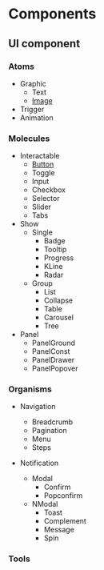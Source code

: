 # Components

## UI component

### Atoms

- Graphic
  - Text
  - [Image](./ui/atoms/image.md)
- Trigger
- Animation

### Molecules

- Interactable
  - [Button](./ui/molecules/button.md)
  - Toggle
  - Input
  - Checkbox
  - Selector
  - Slider
  - Tabs
- Show
  - Single
    - Badge
    - Tooltip
    - Progress
    - KLine
    - Radar
  - Group
    - List
    - Collapse
    - Table
    - Carousel
    - Tree
- Panel
  - PanelGround
  - PanelConst
  - PanelDrawer
  - PanelPopover

### Organisms

- Navigation
  - Breadcrumb
  - Pagination
  - Menu
  - Steps
  
- Notification
  - Modal
    - Confirm
    - Popconfirm
  - NModal
    - Toast
    - Complement
    - Message
    - Spin

### Tools
